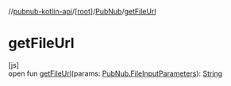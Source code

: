 //[pubnub-kotlin-api](../../../index.md)/[[root]](../index.md)/[PubNub](index.md)/[getFileUrl](get-file-url.md)

# getFileUrl

[js]\
open fun [getFileUrl](get-file-url.md)(params: [PubNub.FileInputParameters](-file-input-parameters/index.md)): [String](https://kotlinlang.org/api/core/kotlin-stdlib/kotlin/-string/index.html)
